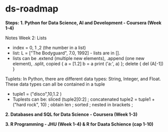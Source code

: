 # ds-roadmap

**Steps:**
**1. Python for Data Science, AI and Development - Coursera  (Week 1-4)**

Notes Week 2:
Lists
- index = 0, 1 ,2 (the number in a list)
- list: L = ["The Bodyguard", 7.0, 1992] - lists are in [].
- lists can be .extend (multiple new elements), .append (one new element), .split,
  copied { a = [1.2] b = a print ('a:', a) }; delete { del (A[-1]) }

Tuplets: In Python, there are different data types: String, Integer, and Float. These data types can all be contained in a tuple 
- tuple1 = ("disco",10,1.2 )
- Tuplests can be: sliced (tuple2[0:2]  ;   concatenated tuple2 = tuple1 + ("hard rock", 10)   ;  obtain len  ; sorted ; nested in brackets ; 




**2. Databases and SQL for Data Science - Coursera (Week 1-3)**

**3. R Programming - JHU (Week 1-4) & R for Daata Schience (cap 1-10)**

   
